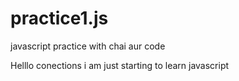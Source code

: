# practice1.js
javascript practice with chai aur code

Helllo conections i am just starting to learn javascript
